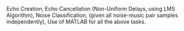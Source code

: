 Echo Creation,
Echo Cancellation (Non-Uniform Delays, using LMS Algorithm),
Noise Classification, (given all noise-music pair samples independently),
Use of MATLAB for all the above tasks.
